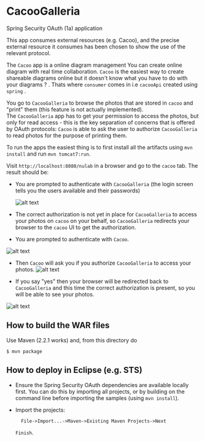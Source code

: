 # CacooGalleria
Spring Security OAuth (1a) application

This app consumes  external resources (e.g. Cacoo), and the precise external resource it consumes has
been chosen to show the use of the relevant protocol.

The `Cacoo` app is a online diagram management You can create online diagram with real time collaboration.
`Cacoo` is the easiest way to create shareable diagrams online but it doesn't know what you have to do with your diagrams ? . 
Thats where `consumer` comes in i.e `cacooApi` created using `spring` . 

You go to `CacooGalleria` to browse the photos that are stored in `cacoo` and
"print" them (this feature is not actually implemented).  
The `CacooGalleria` app has to get your permission to access the photos, but only for read
access - this is the key separation of concerns that is offered by
OAuth protocols: `Cacoo` is able to ask the user to authorize `CacooGalleria`
to read  photos for the purpose of printing them.

To run the apps the easiest thing is to first install all the
artifacts using `mvn install`  and run `mvn tomcat7:run`. 

Visit `http://localhost:8080/nulab` in a browser and go to the
`cacoo` tab.  The result should be:

* You are prompted to authenticate with `CacooGalleria` (the login screen tells
  you the users available and their passwords)

  ![alt text](https://github.com/dipikam86/CacooGalleria/blob/master/images/cacooLogin.png "cacooLogin")
  
* The correct authorization is not yet in place for `CacooGalleria` to access
  your photos on `cacoo` on your behalf, so `CacooGalleria` redirects your
  browser to the `cacoo` UI to get the authorization.

* You are prompted to authenticate with `Cacoo`.

![alt text](https://github.com/dipikam86/CacooGalleria/blob/master/images/cacooSignIn.png "cacooSignIn")

* Then `Cacoo` will ask you if you authorize `CacooGalleria` to access your
  photos.
![alt text](https://github.com/dipikam86/CacooGalleria/blob/master/images/cacooAuth.png "cacooAuth")  

* If you say "yes" then your browser will be redirected back to `CacooGalleria`
  and this time the correct authorization is present, so you will be
  able to see your photos.
  
![alt text](https://github.com/dipikam86/CacooGalleria/blob/master/images/cacooDiagram.png "cacooDiagram")
## How to build the WAR files

Use Maven (2.2.1 works) and, from this directory do 

    $ mvn package


## How to deploy in Eclipse (e.g. STS)

* Ensure the Spring Security OAuth dependencies are available locally
first.  You can do this by importing all projects, or by building on
the command line before importing the samples (using `mvn install`).

* Import the projects:

        File->Import...->Maven->Existing Maven Projects->Next

  `Finish`.
  
